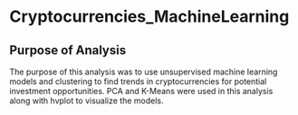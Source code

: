 # Cryptocurrencies_MachineLearning
## Purpose of Analysis
The purpose of this analysis was to use unsupervised machine learning models and clustering to find trends in cryptocurrencies for potential investment opportunities. 
PCA and K-Means were used in this analysis along with hvplot to visualize the models. 

